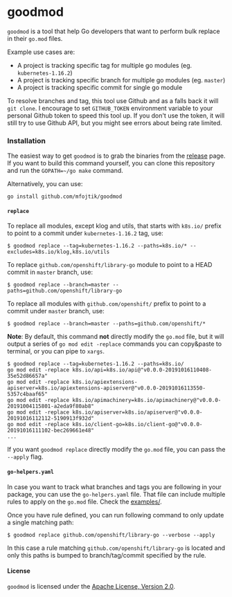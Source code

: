 # goodmod

`goodmod` is a tool that help Go developers that want to perform bulk replace in their `go.mod` files.

Example use cases are:
* A project is tracking specific tag for multiple go modules (eg. `kubernetes-1.16.2`)
* A project is tracking specific branch for multiple go modules (eg. `master`)
* A project is tracking specific commit for single go module

To resolve branches and tag, this tool use Github and as a falls back it will `git clone`.
I encourage to set `GITHUB_TOKEN` environment variable to your personal Github token to speed this tool up.
If you don't use the token, it will still try to use Github API, but you might see errors about being rate limited.

### Installation

The easiest way to get `goodmod` is to grab the binaries from the [release](https://github.com/mfojtik/goodmod/releases) page.
If you want to build this command yourself, you can clone this repository and run the `GOPATH=~/go make` command.

Alternatively, you can use:

```shell script
go install github.com/mfojtik/goodmod
```

#### `replace`

To replace all modules, except klog and utils, that starts with `k8s.io/` prefix to point to a commit under `kubernetes-1.16.2` tag, use:
```
$ goodmod replace --tag=kubernetes-1.16.2 --paths=k8s.io/* --excludes=k8s.io/klog,k8s.io/utils
```

To replace `github.com/openshift/library-go` module to point to a HEAD commit in `master` branch, use:
```
$ goodmod replace --branch=master --paths=github.com/openshift/library-go
```

To replace all modules with `github.com/openshift/` prefix to point to a commit under `master` branch, use:
```
$ goodmod replace --branch=master --paths=github.com/openshift/*
```

**Note**: By default, this command **not** directly modify the `go.mod` file, but it will output a series of `go mod edit -replace` commands
you can copy&paste to terminal, or you can pipe to `xargs`.

```shell script
$ goodmod replace --tag=kubernetes-1.16.2 --paths=k8s.io/
go mod edit -replace k8s.io/api=k8s.io/api@"v0.0.0-20191016110408-35e52d86657a"
go mod edit -replace k8s.io/apiextensions-apiserver=k8s.io/apiextensions-apiserver@"v0.0.0-20191016113550-5357c4baaf65"
go mod edit -replace k8s.io/apimachinery=k8s.io/apimachinery@"v0.0.0-20191004115801-a2eda9f80ab8"
go mod edit -replace k8s.io/apiserver=k8s.io/apiserver@"v0.0.0-20191016112112-5190913f932d"
go mod edit -replace k8s.io/client-go=k8s.io/client-go@"v0.0.0-20191016111102-bec269661e48"
...
```

If you want `goodmod replace` directly modify the `go.mod` file, you can pass the `--apply` flag.

#### `go-helpers.yaml`

In case you want to track what branches and tags you are following in your package, you can use the `go-helpers.yaml` file.
That file can include multiple rules to apply on the `go.mod` file. Check the [examples/](https://github.com/mfojtik/goodmod/tree/master/examples).

Once you have rule defined, you can run following command to only update a single matching path:

```shell script
$ goodmod replace github.com/openshift/library-go --verbose --apply
```

In this case a rule matching `github.com/openshift/library-go` is located and only this paths is bumped to branch/tag/commit specified
by the rule.

#### License

`goodmod` is licensed under the [Apache License, Version 2.0](http://www.apache.org/licenses/).
